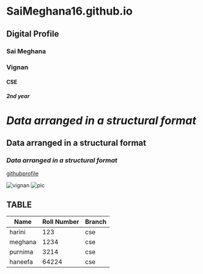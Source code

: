 # SaiMeghana16.github.io
## Digital Profile
### Sai Meghana
### Vignan
#### CSE
##### 2nd year
# *Data arranged in a structural format* 
 
## **Data arranged in a structural format** 

### ***Data arranged in a structural format*** 

[githubprofile](https://SaiMeghana16.github.com)

 ![vignan](https://i.ytimg.com/vi/sq8ISpdiaLc/maxresdefault.jpg)
 ![pic](https://d1whtlypfis84e.cloudfront.net/guides/wp-content/uploads/2019/07/23090714/nature-1024x682.jpeg)
 
 ## TABLE
 
 |Name|Roll Number|Branch |
 |----|-----------|-------|
 |harini|123|cse|
 |meghana|1234|cse|
 |purnima|3214|cse|
 |haneefa|64224|cse|
